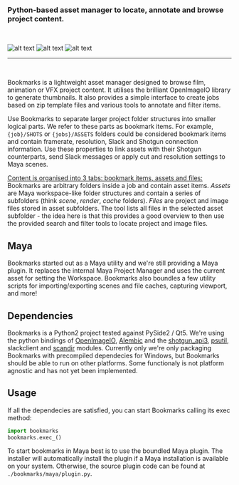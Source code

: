 ### Python-based asset manager to locate, annotate and browse project content.

<br>

![alt text](https://img.shields.io/badge/Python-2.7-lightgrey.svg "Python 2.7") ![alt text](https://img.shields.io/badge/Qt-5.6%2B-lightgrey.svg "Qt 5.6+") ![alt text](https://img.shields.io/badge/platform-windows-lightgray.svg "Windows")
<br>

***

<br>

Bookmarks is a lightweight asset manager designed to browse film, animation or VFX project content. It utilises the brilliant OpenImageIO library to generate thumbnails. It also provides a simple interface to create jobs based on zip template files and various tools to annotate and filter items.

Use Bookmarks to separate larger project folder structures into smaller logical parts. We refer to these parts as bookmark items. For example, `{job}/SHOTS` or `{jobs}/ASSETS` folders could be considered bookmark items and contain framerate, resolution, Slack and Shotgun connection information. Use these properties to link assets with their Shotgun counterparts, send Slack messages or apply cut and resolution settings to Maya scenes.

<a href="./bookmarks/rsc/docs/bookmark_graph.jpg" target="_blank">Content is organised into 3 tabs: bookmark items, assets and files:</a>
Bookmarks are arbitrary folders inside a job and contain asset items.
_Assets_ are Maya workspace-like folder structures and contain a
series of subfolders (think _scene_, _render_, _cache_ folders).
_Files_ are project and image files stored in asset subfolders. The tool lists all files in the selected asset subfolder - the idea here is that this provides a good overview to then use the provided search and filter tools to locate project and image files. 

Maya
----

Bookmarks started out as a Maya utility and we're still providing a Maya plugin. It replaces the internal Maya Project Manager and uses the current asset for setting the Workspace. Bookmarks also boundles a few utility scripts for importing/exporting scenes and file caches, capturing viewport, and more!


Dependencies
------------

Bookmarks is a Python2 project tested against PySide2 / Qt5. We're using the python bindings of [OpenImageIO](https://github.com/OpenImageIO/oiio), [Alembic](https://github.com/alembic/alembic) and the [shotgun_api3](https://github.com/shotgunsoftware/python-api), [psutil](https://github.com/giampaolo/psutil), slackclient and [scandir](https://github.com/benhoyt/scandir) modules. Currently only we're only packaging Bookmarks with precompiled dependecies for Windows, but Bookmarks should be able to run on other platforms. Some functionaly is not platform agnostic and has not yet been implemented.


Usage
-----

If all the dependecies are satisfied, you can start Bookmarks calling its exec method:

```python
import bookmarks
bookmarks.exec_()
```
To start bookmarks in Maya best is to use the boundled Maya plugin. The installer will automatically install the plugin if a Maya installation is available on your system. Otherwise, the source plugin code can be found at `./bookmarks/maya/plugin.py`.
